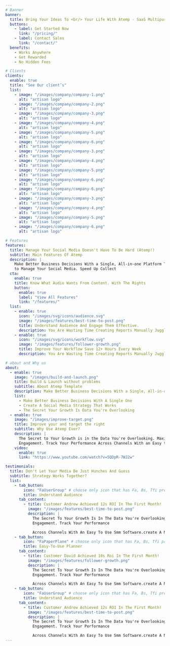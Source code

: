 ```yaml
---
# Banner
banner:
  title: Bring Your Ideas To <br/> Your Life With Atemp - SaaS Multipurpose Template
  buttons:
    - label: Get Started Now
      link: "/pricing/"
    - label: Contact Sales
      link: "/contact/"
  benefits:
    - Works Anywhere
    - Get Rewarded
    - No Hidden Fees

# Clients
clients:
  enable: true
  title: "See Our client’s"
  list:
    - image: "/images/company/company-1.png"
      alt: "artisan logo"
    - image: "/images/company/company-2.png"
      alt: "artisan logo"
    - image: "/images/company/company-3.png"
      alt: "artisan logo"
    - image: "/images/company/company-4.png"
      alt: "artisan logo"
    - image: "/images/company/company-5.png"
      alt: "artisan logo"
    - image: "/images/company/company-6.png"
      alt: "artisan logo"
    - image: "/images/company/company-3.png"
      alt: "artisan logo"
    - image: "/images/company/company-4.png"
      alt: "artisan logo"
    - image: "/images/company/company-5.png"
      alt: "artisan logo"
    - image: "/images/company/company-6.png"
      alt: "artisan logo"
    - image: "/images/company/company-6.png"
      alt: "artisan logo"
    - image: "/images/company/company-3.png"
      alt: "artisan logo"
    - image: "/images/company/company-4.png"
      alt: "artisan logo"
    - image: "/images/company/company-5.png"
      alt: "artisan logo"
    - image: "/images/company/company-6.png"
      alt: "artisan logo"

# Features
features:
  title: Manage Your Social Media Doesn't Have To Be Hard (Atemp!)
  subtitle: Main Features Of Atemp
  description: |
    Make Better Business Decisions With a Single, All-in-one Platform That Helps You Plan, Engage, and Analyze Easily. Juggling to Between 8 Tools
    to Manage Your Social Media. Speed Up Collect
  cta:
    enable: true
    title: Know What Audio Wants From Content. With The Rights
    button:
      enable: true
      label: "View All Features"
      link: "/features/"
  list:
    - enable: true
      icon: "/images/svg/icons/audience.svg"
      image: "/images/features/best-time-to-post.png"
      title: Understand Audience And Engage Them Effective.
      description: You Are Wasting Time Creating Reports Manually Juggling Between 8 Tools Manage Your Social Media. Generated Relevant Reports That Matter.
    - enable: true
      icon: "/images/svg/icons/workflow.svg"
      image: "/images/features/follower-growth.png"
      title: Improve Your Workflow Save 12+ Hours Every Week
      description: You Are Wasting Time Creating Reports Manually Juggling Between 8 Tools Manage Your Social Media. Generated Relevant Reports That Matter.

# about and Why us
about:
  - enable: true
    image: "/images/build-and-launch.png"
    title: Build & Launch without problems
    subtitle: About Atemp Template
    description: Make Better Business Decisions With a Single, All-in-one Latform That Helps You Plan, Engage, and Analyse Easily. Juggling to
    list:
      - Make Better Business Decisions With A Single One
      - Create A Social Media Strategy That Works
      - The Secret Your Growth Is Data You're Overlooking
  - enable: true
    image: "/images/improve-target.png"
    title: Improve your and target the right
    subtitle: Why Use Atemp Ever?
    description: |
      The Secret to Your Growth is in the Data You're Overlooking. Maximize Reach and Impact With Detailed Reports on Content Marketing and Customer
      Engagement. Track Your Performance Across Channels With an Easy to Use Smm Software.create a Navigate Through Tonnes of Data With Custom, Generated
    video:
      enable: true
      link: "https://www.youtube.com/watch?v=5QDpR-7WJ2w"

testimonials:
  title: Don't Let Your Media Be Just Hunches And Guess
  subtitle: Strategy Works Together?
  list:
    - tab_button:
        icon: "FaUserGroup" # choose only icon that has Fa, Bs, Tfi prefix. Take icons from https://react-icons.github.io/react-icons/
        title: Understand Audience
      tab_content:
        - title: Customer Andrew Achieved 12s ROI In The First Month!
          image: "/images/features/best-time-to-post.png"
          description: |
            The Secret To Your Growth Is In The Data You're Overlooking. Maximize Reach And Impact With Detailed Reports On Content Marketing And Customer 
            Engagement. Track Your Performance

            Across Channels With An Easy To Use Smm Software.create A Navigate Through Tonnes Of Data With Custom, Generated.
    - tab_button:
        icon: "FaPaperPlane" # choose only icon that has Fa, Bs, Tfi prefix. Take icons from https://react-icons.github.io/react-icons/
        title: Easy-To-Use Planner
      tab_content:
        - title: Customer David Achieved 10s Roi In The First Month!
          image: "/images/features/follower-growth.png"
          description: |
            The Secret To Your Growth Is In The Data You're Overlooking. Maximize Reach And Impact With Detailed Reports On Content Marketing And Customer 
            Engagement. Track Your Performance

            Across Channels With An Easy To Use Smm Software.create A Navigate Through Tonnes Of Data With Custom, Generated.
    - tab_button:
        icon: "FaUserGroup" # choose only icon that has Fa, Bs, Tfi prefix. Take icons from https://react-icons.github.io/react-icons/
        title: Understand Audience
      tab_content:
        - title: Customer Andrew Achieved 12s ROI In The First Month!
          image: "/images/features/best-time-to-post.png"
          description: |
            The Secret To Your Growth Is In The Data You're Overlooking. Maximize Reach And Impact With Detailed Reports On Content Marketing And Customer 
            Engagement. Track Your Performance

            Across Channels With An Easy To Use Smm Software.create A Navigate Through Tonnes Of Data With Custom, Generated.
---
```

